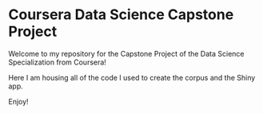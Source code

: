 # Coursera Data Science Capstone Project

Welcome to my repository for the Capstone Project of the Data Science Specialization from Coursera!

Here I am housing all of the code I used to create the corpus and the Shiny app.

Enjoy!
